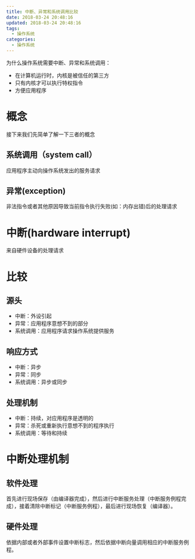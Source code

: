 ```yaml
---
title: 中断、异常和系统调用比较
date: 2018-03-24 20:48:16
updated: 2018-03-24 20:48:16
tags:
  - 操作系统
categories: 
  - 操作系统
---
```


为什么操作系统需要中断、异常和系统调用：
- 在计算机运行时，内核是被信任的第三方
- 只有内核才可以执行特权指令
- 方便应用程序

<!-- more -->

# 概念
接下来我们先简单了解一下三者的概念
## 系统调用（system call）
应用程序主动向操作系统发出的服务请求

## 异常(exception)
非法指令或者其他原因导致当前指令执行失败(如：内存出错)后的处理请求

# 中断(hardware interrupt)
来自硬件设备的处理请求

# 比较
## 源头
- 中断：外设引起
- 异常：应用程序意想不到的部分
- 系统调用：应用程序请求操作系统提供服务

## 响应方式
- 中断：异步
- 异常：同步
- 系统调用：异步或同步

## 处理机制
- 中断：持续，对应用程序是透明的
- 异常：杀死或重新执行意想不到的程序执行
- 系统调用：等待和持续

# 中断处理机制
## 软件处理
首先进行现场保存（由编译器完成），然后进行中断服务处理（中断服务例程完成），接着清除中断标记（中断服务例程），最后进行现场恢复（编译器）。

## 硬件处理
依据内部或者外部事件设置中断标志，然后依据中断向量调用相应的中断服务例程。